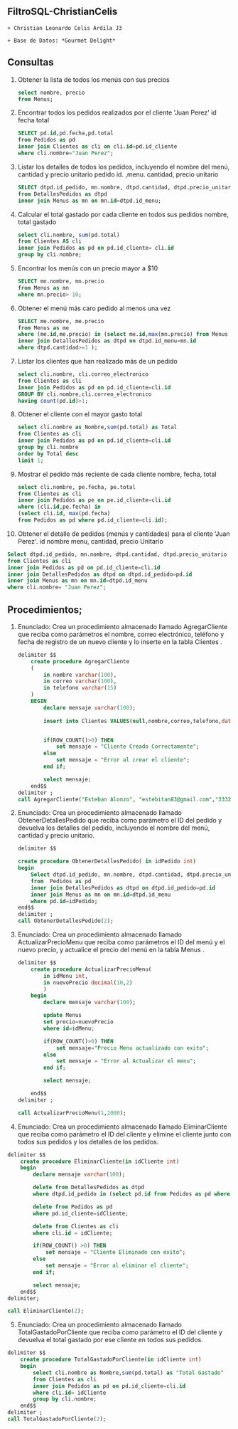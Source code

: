 
## FiltroSQL-ChristianCelis

    + Christian Leonardo Celis Ardila J3
    
    + Base de Datos: *Gourmet Delight* 


## Consultas

1. Obtener la lista de todos los menús con sus precios

    ``` sql
    select nombre, precio
    from Menus;
    ```

2. Encontrar todos los pedidos realizados por el cliente 'Juan Perez' id fecha total

    ``` sql
    SELECT pd.id,pd.fecha,pd.total
    from Pedidos as pd 
    inner join Clientes as cli on cli.id=pd.id_cliente
    where cli.nombre="Juan Perez";
    ``` 

3. Listar los detalles de todos los pedidos, incluyendo el nombre del menú, cantidad y precio unitario pedido id. ,menu. cantidad, precio unitario

    ```sql
    SELECT dtpd.id_pedido, mn.nombre, dtpd.cantidad, dtpd.precio_unitario
    from DetallesPedidos as dtpd
    inner join Menus as mn on mn.id=dtpd.id_menu;
    ``` 

4. Calcular el total gastado por cada cliente en todos sus pedidos nombre, total gastado

    ```sql 
    select cli.nombre, sum(pd.total)
    from Clientes AS cli
    inner join Pedidos as pd on pd.id_cliente= cli.id
    group by cli.nombre;
    ``` 

5. Encontrar los menús con un precio mayor a $10

    ```sql
    SELECT mn.nombre, mn.precio
    from Menus as mn  
    where mn.precio> 10;
    ``` 

6. Obtener el menú más caro pedido al menos una vez

    ```sql
    SELECT me.nombre, me.precio
    from Menus as me
    where (me.id,me.precio) in (select me.id,max(mn.precio) from Menus as mn
    inner join DetallesPedidos as dtpd on dtpd.id_menu=mn.id
    where dtpd.cantidad>=1 );
    ``` 


7. Listar los clientes que han realizado más de un pedido
    ```sql 
    select cli.nombre, cli.correo_electronico
    from Clientes as cli
    inner join Pedidos as pd on pd.id_cliente=cli.id 
    GROUP BY cli.nombre,cli.correo_electronico
    having count(pd.id)>1;
    ``` 


8. Obtener el cliente con el mayor gasto total
    ```sql
    select cli.nombre as Nombre,sum(pd.total) as Total
    from Clientes as cli 
    inner join Pedidos as pd on pd.id_cliente=cli.id
    group by cli.nombre
    order by Total desc
    limit 1;
    ``` 

9. Mostrar el pedido más reciente de cada cliente nombre, fecha, total 

    ```sql 
    select cli.nombre, pe.fecha, pe.total
    from Clientes as cli
    inner join Pedidos as pe on pe.id_cliente=cli.id
    where (cli.id,pe.fecha) in
    (select cli.id, max(pd.fecha)
    from Pedidos as pd where pd.id_cliente=cli.id);
    ``` 

10. Obtener el detalle de pedidos (menús y cantidades) para el cliente 'Juan Perez'. id nombre menu, cantidad, precio Unitario

```sql 
Select dtpd.id_pedido, mn.nombre, dtpd.cantidad, dtpd.precio_unitario
from Clientes as cli 
inner join Pedidos as pd on pd.id_cliente=cli.id
inner join DetallesPedidos as dtpd on dtpd.id_pedido=pd.id 
inner join Menus as mn on mn.id=dtpd.id_menu
where cli.nombre= "Juan Perez";
``` 

## Procedimientos;


1. Enunciado: Crea un procedimiento almacenado llamado AgregarCliente que reciba como parámetros el nombre, correo electrónico, teléfono y fecha de registro de un nuevo cliente y lo inserte en la tabla Clientes .

    ```sql 
    delimiter $$
        create procedure AgregarCliente
        (
            in nombre varchar(100),
            in correo varchar(100),
            in telefono varchar(15)
        )
        BEGIN
            declare mensaje varchar(100);
            
            insert into Clientes VALUES(null,nombre,correo,telefono,date(CURDATE()));


            if(ROW_COUNT()>0) THEN
                set mensaje = "Cliente Creado Correctamente";
            else 
                set mensaje = "Error al crear el cliente";
            end if;

            select mensaje;
        end$$
    delimiter ;
    call AgregarCliente("Esteban Alonzo", "estebitan83@gmail.com","3332123");
    ```

2. Enunciado: Crea un procedimiento almacenado llamado ObtenerDetallesPedido que reciba como parámetro el ID del pedido y devuelva los detalles del pedido, incluyendo el nombre del menú, cantidad y precio unitario.

    ```sql
    delimiter $$

    create procedure ObtenerDetallesPedido( in idPedido int)
    begin
        Select dtpd.id_pedido, mn.nombre, dtpd.cantidad, dtpd.precio_unitario
        from  Pedidos as pd
        inner join DetallesPedidos as dtpd on dtpd.id_pedido=pd.id 
        inner join Menus as mn on mn.id=dtpd.id_menu
        where pd.id=idPedido;
    end$$
    delimiter ;
    call ObtenerDetallesPedido(2);
    ``` 



3. Enunciado: Crea un procedimiento almacenado llamado ActualizarPrecioMenu que reciba como parámetros el ID del menú y el nuevo precio, y actualice el precio del menú en la tabla Menus .

    ```sql
    delimiter $$
        create procedure ActualizarPrecioMenu(
            in idMenu int, 
            in nuevoPrecio decimal(10,2)
            )
        begin
            declare mensaje varchar(100);

            update Menus
            set precio=nuevoPrecio
            where id=idMenu;

            if(ROW_COUNT()>0) THEN
                set mensaje="Precio Menu actualizado con exito";
            else
                set mensaje = "Error al Actualizar el menu";
            end if;

            select mensaje;

        end$$
    delimiter ;

    call ActualizarPrecioMenu(1,2000);
    ```


4. Enunciado: Crea un procedimiento almacenado llamado EliminarCliente que reciba como parámetro el ID del cliente y elimine el cliente junto con todos sus pedidos y los detalles de los pedidos.

```sql
delimiter $$
    create procedure EliminarCliente(in idCliente int)
    begin
        declare mensaje varchar(100);

        delete from DetallesPedidos as dtpd
        where dtpd.id_pedido in (select pd.id from Pedidos as pd where  pd.id_cliente=idCliente);

        delete from Pedidos as pd 
        where pd.id_cliente=idCliente;

        delete from Clientes as cli
        where cli.id = idCliente;

        if(ROW_COUNT() >0) THEN
            set mensaje = "Cliente Eliminado con exito";
        else 
            set mensaje = "Error al eliminar el cliente";
        end if;

        select mensaje;
    end$$
delimiter;

call EliminarCliente(2);
``` 

5. Enunciado: Crea un procedimiento almacenado llamado TotalGastadoPorCliente que reciba como parámetro el ID del cliente y devuelva el total gastado por ese cliente en todos sus pedidos.

```sql
delimiter $$
    create procedure TotalGastadoPorCliente(in idCliente int)
    begin
        select cli.nombre as Nombre,sum(pd.total) as "Total Gastado"
        from Clientes as cli 
        inner join Pedidos as pd on pd.id_cliente=cli.id
        where cli.id= idCliente
        group by cli.nombre;
    end$$
delimiter ;
call TotalGastadoPorCliente(2);
```





